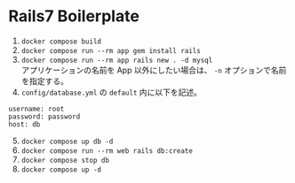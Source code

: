 # Rails7 Boilerplate

1. `docker compose build`
2. `docker compose run --rm app gem install rails`
3. `docker compose run --rm app rails new . -d mysql`  
   アプリケーションの名前を App 以外にしたい場合は、 `-n` オプションで名前を指定する。
4. `config/database.yml` の `default` 内に以下を記述。

```text
username: root
password: password
host: db
```

5. `docker compose up db -d`
6. `docker compose run --rm web rails db:create`
7. `docker compose stop db`
8. `docker compose up -d`
